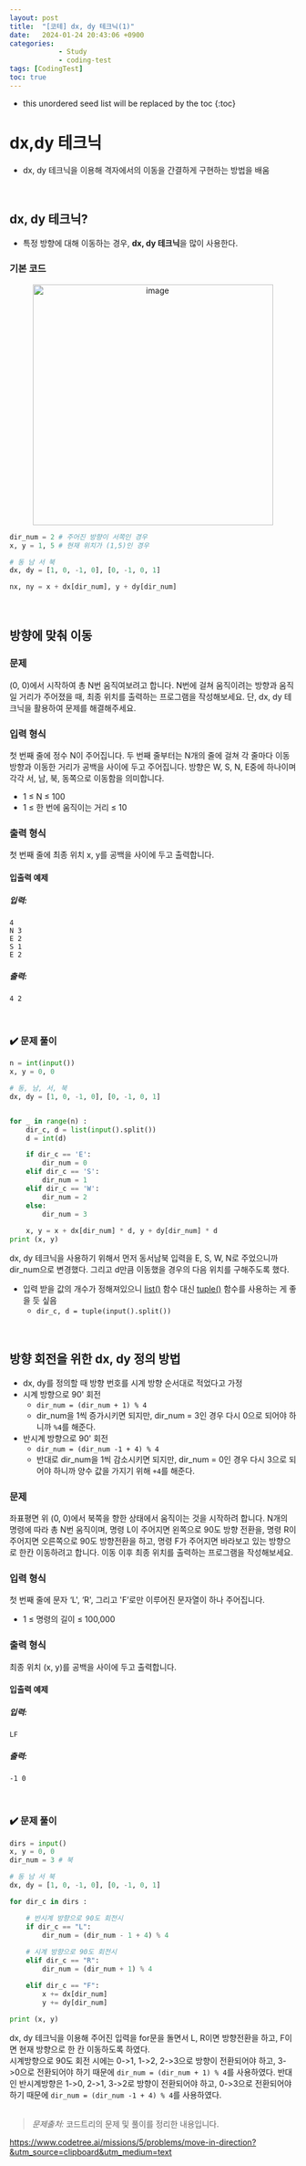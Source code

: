 ```yaml
---
layout: post
title:  "[코테] dx, dy 테크닉(1)"
date:   2024-01-24 20:43:06 +0900
categories: 
            - Study
            - coding-test
tags: [CodingTest]            
toc: true
---
```

* this unordered seed list will be replaced by the toc
{:toc}

# dx,dy 테크닉
- dx, dy 테크닉을 이용해 격자에서의 이동을 간결하게 구현하는 방법을 배움
<br>

## dx, dy 테크닉?
- 특정 방향에 대해 이동하는 경우, <strong>dx, dy 테크닉</strong>을 많이 사용한다.

### 기본 코드
  <center><img width="422" alt="image" src="https://github.com/yaejinkong/yaejinkong.github.io/assets/127467781/23599965-4165-4016-9d51-41d5221f067a"></center>

  ~~~python
  dir_num = 2 # 주어진 방향이 서쪽인 경우
  x, y = 1, 5 # 현재 위치가 (1,5)인 경우

  # 동 남 서 북
  dx, dy = [1, 0, -1, 0], [0, -1, 0, 1]

  nx, ny = x + dx[dir_num], y + dy[dir_num]
  ~~~
<br>

## 방향에 맞춰 이동

### 문제
(0, 0)에서 시작하여 총 N번 움직여보려고 합니다. N번에 걸쳐 움직이려는 방향과 움직일 거리가 주어졌을 때, 최종 위치를 출력하는 프로그램을 작성해보세요.
단, dx, dy 테크닉을 활용하여 문제를 해결해주세요.

### 입력 형식
첫 번째 줄에 정수 N이 주어집니다.
두 번째 줄부터는 N개의 줄에 걸쳐 각 줄마다 이동방향과 이동한 거리가 공백을 사이에 두고 주어집니다. 방향은 W, S, N, E중에 하나이며 각각 서, 남, 북, 동쪽으로 이동함을 의미합니다.
- 1 ≤ N ≤ 100
- 1 ≤ 한 번에 움직이는 거리 ≤ 10

### 출력 형식
첫 번째 줄에 최종 위치 x, y를 공백을 사이에 두고 출력합니다.

#### 입출력 예제
##### 입력:
  ```
  4
  N 3
  E 2
  S 1
  E 2
  ```

##### 출력:
  ```
  4 2
  ```
<br>

### ✔️ 문제 풀이
  ~~~python
  n = int(input())
  x, y = 0, 0

  # 동, 남, 서, 북
  dx, dy = [1, 0, -1, 0], [0, -1, 0, 1] 


  for _ in range(n) :
      dir_c, d = list(input().split())
      d = int(d)

      if dir_c == 'E':
          dir_num = 0
      elif dir_c == 'S':
          dir_num = 1
      elif dir_c == 'W':
          dir_num = 2
      else:
          dir_num = 3
      
      x, y = x + dx[dir_num] * d, y + dy[dir_num] * d
  print (x, y)
  ~~~

dx, dy 테크닉을 사용하기 위해서 먼저 동서남북 입력을 E, S, W, N로 주었으니까 dir_num으로 변경했다. 그리고 d만큼 이동했을 경우의 다음 위치를 구해주도록 했다. 

- 입력 받을 값의 개수가 정해져있으니 <u>list()</u> 함수 대신 <u>tuple()</u> 함수를 사용하는 게 좋을 듯 싶음<br> 
  - `dir_c, d = tuple(input().split())`
<br>

## 방향 회전을 위한 dx, dy 정의 방법
- dx, dy를 정의할 때 방향 번호를 시계 방향 순서대로 적었다고 가정
- 시계 방향으로 90' 회전
  - `dir_num = (dir_num + 1) % 4`
  - dir_num을 1씩 증가시키면 되지만, dir_num = 3인 경우 다시 0으로 되어야 하니까 `%4`를 해준다.
- 반시계 방향으로 90' 회전
  - `dir_num = (dir_num -1 + 4) % 4`
  - 반대로 dir_num을 1씩 감소시키면 되지만, dir_num = 0인 경우 다시 3으로 되어야 하니까 양수 값을 가지기 위해 `+4`를 해준다.
 
### 문제
좌표평면 위 (0, 0)에서 북쪽을 향한 상태에서 움직이는 것을 시작하려 합니다. N개의 명령에 따라 총 N번 움직이며, 명령 L이 주어지면 왼쪽으로 90도 방향 전환을, 명령 R이 주어지면 오른쪽으로 90도 방향전환을 하고, 명령 F가 주어지면 바라보고 있는 방향으로 한칸 이동하려고 합니다. 이동 이후 최종 위치를 출력하는 프로그램을 작성해보세요.

### 입력 형식
첫 번째 줄에 문자 ‘L', ‘R', 그리고 'F’로만 이루어진 문자열이 하나 주어집니다.
- 1 ≤ 명령의 길이 ≤ 100,000

### 출력 형식
최종 위치 (x, y)를 공백을 사이에 두고 출력합니다.

#### 입출력 예제
##### 입력:
  ```
  LF
  ```

##### 출력:
  ```
  -1 0
  ```
<br>

### ✔️ 문제 풀이
  ~~~python
  dirs = input()
  x, y = 0, 0
  dir_num = 3 # 북

  # 동 남 서 북
  dx, dy = [1, 0, -1, 0], [0, -1, 0, 1]

  for dir_c in dirs :

      # 반시계 방향으로 90도 회전시
      if dir_c == "L": 
          dir_num = (dir_num - 1 + 4) % 4 
      
      # 시계 방향으로 90도 회전시
      elif dir_c == "R":
          dir_num = (dir_num + 1) % 4

      elif dir_c == "F":
          x += dx[dir_num]
          y += dy[dir_num]
          
  print (x, y)
  ~~~

dx, dy 테크닉을 이용해 주어진 입력을 for문을 돌면서 L, R이면 방향전환을 하고, F이면 현재 방향으로 한 칸 이동하도록 하였다. <br>
시계방향으로 90도 회전 시에는 0->1, 1->2, 2->3으로 방향이 전환되어야 하고, 3->0으로 전환되어야 하기 때문에 `dir_num = (dir_num + 1) % 4`를 사용하였다. 반대인 반시계방향은 1->0, 2->1, 3->2로 방향이 전환되어야 하고, 0->3으로 전환되어야 하기 때문에 `dir_num = (dir_num -1 + 4) % 4`를 사용하였다. 
<br><br>

> *<i class="fa fa-info-circle" aria-hidden="true"></i> 문제출처:* 코드트리의 문제 및 풀이를 정리한 내용입니다. 

<https://www.codetree.ai/missions/5/problems/move-in-direction?&utm_source=clipboard&utm_medium=text>
